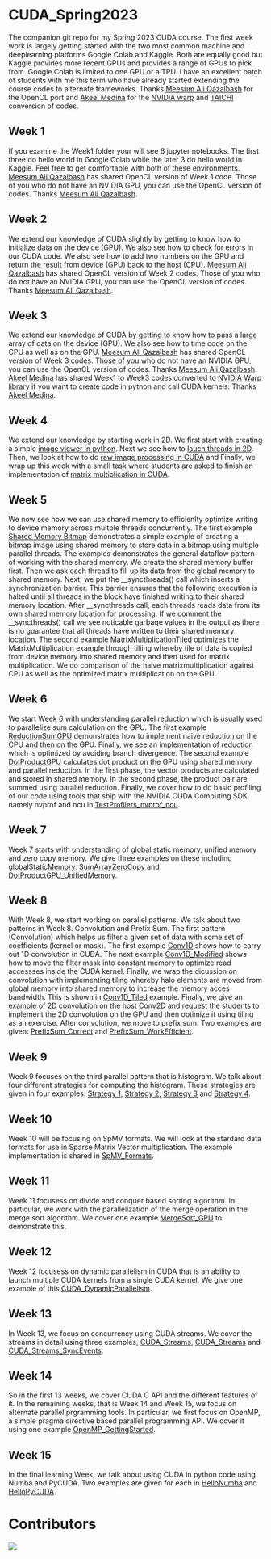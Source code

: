 # CUDA_Spring2023

The companion git repo for my Spring 2023 CUDA course. The first week work is largely getting started with the two most common machine and deeplearning platforms Google Colab and Kaggle. Both are equally good but Kaggle provides more recent GPUs and provides a range of GPUs to pick from. Google Colab is limited to one GPU or a TPU. I have an excellent batch of students with me this term who have already started extending the course codes to alternate frameworks. Thanks [Meesum Ali Qazalbash](https://github.com/Qazalbash) for the OpenCL port and [Akeel Medina](https://www.github.com/AkeelMedina22) for the [NVIDIA warp](https://github.com/nvidia/warp) and [TAICHI](https://github.com/taichi-dev/taichi) conversion of codes.

## Week 1

If you examine the Week1 folder your will see 6 jupyter notebooks. The first three do hello world in Google Colab while the later 3 do hello world in Kaggle. Feel free to get comfortable with both of these environments. [Meesum Ali Qazalbash](https//github.com/Qazalbash) has shared OpenCL version of Week 1 code. Those of you who do not have an NVIDIA GPU, you can use the OpenCL version of codes. Thanks [Meesum Ali Qazalbash](https//github.com/Qazalbash).

## Week 2

We extend our knowledge of CUDA slightly by getting to know how to initialize data on the device (GPU). We also see how to check for errors in our CUDA code. We also see how to add two numbers on the GPU and return the result from device (GPU) back to the host (CPU). [Meesum Ali Qazalbash](https//github.com/Qazalbash) has shared OpenCL version of Week 2 codes. Those of you who do not have an NVIDIA GPU, you can use the OpenCL version of codes. Thanks [Meesum Ali Qazalbash](https//github.com/Qazalbash).

## Week 3

We extend our knowledge of CUDA by getting to know how to pass a large array of data on the device (GPU). We also see how to time code on the CPU as well as on the GPU. [Meesum Ali Qazalbash](https//github.com/Qazalbash) has shared OpenCL version of Week 3 codes. Those of you who do not have an NVIDIA GPU, you can use the OpenCL version of codes. Thanks [Meesum Ali Qazalbash](https//github.com/Qazalbash).
[Akeel Medina](https://www.github.com/AkeelMedina22) has shared Week1 to Week3 codes converted to [NVIDIA Warp library](https://github.com/nvidia/warp) if you want to create code in python and call CUDA kernels. Thanks [Akeel Medina](https://www.github.com/AkeelMedina22).

## Week 4

We extend our knowledge by starting work in 2D. We first start with creating a simple [image viewer in python](Week4/ImageViewer.ipynb). Next we see how to [lauch threads in 2D](Week4/Simple2D.ipynb). Then, we look at how to do [raw image processing in CUDA](Week4/RawImageProcessing.ipynb) and Finally, we wrap up this week with a small task where students are asked to finish an implementation of [matrix multiplication in CUDA](Week4/MatrixMultiplication_Task.ipynb).

## Week 5

We now see how we can use shared memory to efficienlty optimize writing to device memory across multple threads concurrently. The first example [Shared Memory Bitmap](Week5/SharedMemoryBitmap.ipynb) demonstrates a simple example of creating a bitmap image using shared memory to store data in a bitmap using multiple parallel threads. The examples demonstrates the general dataflow pattern of working with the shared memory. We create the shared memory buffer first. Then we ask each thread to fill up its data from the global memory to shared memory. Next, we put the __syncthreads() call which inserts a synchronization barrier. This barrier ensures that the following execution is halted until all threads in the block have finished writing to their shared memory location. After __syncthreads call, each threads reads data from its own shared memory location for processing. If we comment the __syncthreads() call we see noticable garbage values in the output as there is no guarantee that all threads have written to their shared memory location. The second example [MatrixMultiplicationTiled](Week5/MatrixMultiplicationTiled.ipynb) optimizes the MatrixMultiplication example through tiliing whereby tile of data is copied from device memory into shared memory and then used for matrix multiplication. We do comparison of the naive matrixmultiplication against CPU as well as the optimized matrix multiplication on the GPU.

## Week 6

We start Week 6 with understanding parallel reduction which is usually used to parallelize sum calculation on the GPU. The first example [ReductionSumGPU](Week6/ReductionSumGPU.ipynb) demonstrates how to implement naive reduction on the CPU and then on the GPU. Finally, we see an implementation of reduction which is optimized by avoiding branch divergence. The second example [DotProductGPU](Week6/DotProductGPU.ipynb) calculates dot product on the GPU using shared memory and parallel reduction. In the first phase, the vector products are calculated and stored in shared memory. In the second phase, the product pair are summed using parallel reduction. Finally, we cover how to do basic profiling of our code using tools that ship with the NVIDIA CUDA Computing SDK namely nvprof and ncu in [TestProfilers_nvprof_ncu](Week6/TestProfilers_nvprof_ncu.ipynb).

## Week 7

Week 7 starts with understanding of global static memory, unified memory and zero copy memory. We give three examples on these including [globalStaticMemory](Week7/globalStaticMemory.ipynb), [SumArrayZeroCopy](Week7/SumArrayZeroCopy.ipynb) and [DotProductGPU_UnifiedMemory](Week7/DotProductGPU_UnifiedMemory.ipynb). 

## Week 8

With Week 8, we start working on parallel patterns. We talk about two patterns in Week 8. Convolution and Prefix Sum. The first pattern (Convolution) which helps us filter a given set of data with some set of coefficients (kernel or mask). The first example [Conv1D](Week8/Conv1D.ipynb) shows how to carry out 1D convolution in CUDA. The next example [Conv1D_Modified](Week8/Conv1D_Modified.ipynb) shows how to move the filter mask into constant memory to optimize read accessses inside the CUDA kernel. Finally, we wrap the dicussion on convolution with implementing tiling whereby halo elements are moved from global memory into shared memory to increase the memory acces bandwidth. This is shown in [Conv1D_Tiled](Week8/Conv1D_Tiled.ipynb) example. Finally, we give an example of 2D convolution on the host [Conv2D](Week8/Conv2D.ipynb) and request the students to implement the 2D convolution on the GPU and then optimize it using tiling as an exercise. After convolution, we move to prefix sum. Two examples are given: [PrefixSum_Correct](Week8/PrefixSum_Correct.ipynb) and [PrefixSum_WorkEfficient](Week8/PrefixSum_WorkEfficient.ipynb).

## Week 9

Week 9 focuses on the third parallel pattern that is histogram. We talk about four different strategies for computing the histogram. These strategies are given in four examples: [Strategy 1](Week9/Histogram_Strategy_1.ipynb), [Strategy 2](Week9/Histogram_Strategy_2.ipynb), [Strategy 3](Week9/Histogram_Strategy_3.ipynb) and [Strategy 4](Week9/Histogram_Strategy_4.ipynb).

## Week 10

Week 10 will be focusing on SpMV formats. We will look at the stardard data formats for use in Sparse Matrix Vector multiplication. The example implementation is shared in [SpMV_Formats](Week10/SpMV_Formats.ipynb).

## Week 11

Week 11 focusess on divide and conquer based sorting algorithm. In particular, we work with the parallelization of the merge operation in the merge sort algorithm. We cover one example [MergeSort_GPU](MergeSort_GPU.ipynb) to demonstrate this.

## Week 12

Week 12 focusess on dynamic parallelism in CUDA that is an ability to launch multiple CUDA kernels from a single CUDA kernel. We give one example of this [CUDA_DynamicParallelism](Week12/CUDA_DynamicParallelism.ipynb).

## Week 13

In Week 13, we focus on concurrency using CUDA streams. We cover the streams in detail using three examples, [CUDA_Streams](Week13/CUDA_Streams.ipynb), [CUDA_Streams](Week13/CUDA_Streams.ipynb) and [CUDA_Streams_SyncEvents](Week13/CUDA_Streams_SyncEvents.ipynb). 

## Week 14

So in the first 13 weeks, we cover CUDA C API and the different features of it. In the remaining weeks, that is Week 14 and Week 15, we focus on alternate parallel prgramming tools. In particular, we first focus on OpenMP, a simple pragma directive based parallel programming API. We cover it using one example [OpenMP_GettingStarted](Week14/OpenMP_GettingStarted.ipynb).

## Week 15

In the final learning Week, we talk about using CUDA in python code using Numba and PyCUDA. Two examples are given for each in [HelloNumba](Week15/HelloNumba.ipynb) and [HelloPyCUDA](Week15/HelloPyCUDA.ipynb).

# Contributors

<a href="https://github.com/mmmovania/CUDA_Spring2023/graphs/contributors">
  <img src="https://contrib.rocks/image?repo=mmmovania/CUDA_Spring2023" />
</a>
